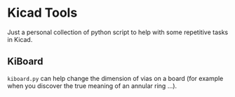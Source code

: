 # Kicad Tools

Just a personal collection of python script to help with some repetitive tasks in Kicad.


## KiBoard

`kiboard.py` can help change the dimension of vias on a board (for example when you discover the true meaning of an annular ring ...).
